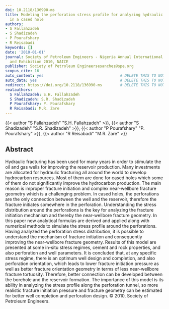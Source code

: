 ```yaml
---
doi: 10.2118/136990-ms
title: Modeling the perforation stress profile for analyzing hydraulic fracture initiation
  in a cased hole
authors:
- S Fallahzadeh
- S Shadizadeh
- P Pourafshary
- R Reisabadi
keywords: []
date: '2010-01-01'
journal: Society of Petroleum Engineers - Nigeria Annual International Conference
  and Exhibition 2010, NAICE
publisher: Society of Petroleum Engineersesanchez@spe.org
scopus_cite: 16
auto_content: yes                                  # DELETE THIS TO NOT AUTO GENERATE CONTENT
auto_data: yes                                     # DELETE THIS TO NOT AUTO GENERATE METADATA
redirect: https://doi.org/10.2118/136990-ms        # DELETE THIS TO NOT REDIRECT
realauthors:
  S Fallahzadeh: S.H. Fallahzadeh
  S Shadizadeh: S.R. Shadizadeh
  P Pourafshary: P. Pourafshary
  R Reisabadi: M.R. Zare
---
```

{{< author "S Fallahzadeh" "S.H. Fallahzadeh" >}}, {{< author "S Shadizadeh" "S.R. Shadizadeh" >}}, {{< author "P Pourafshary" "P. Pourafshary" >}}, {{< author "R Reisabadi" "M.R. Zare" >}}

## Abstract
Hydraulic fracturing has been used for many years in order to stimulate the oil and gas wells for improving the reservoir production. Many investments are allocated for hydraulic fracturing all around the world to develop hydrocarbon resources. Most of them are done for cased holes which some of them do not significantly improve the hydrocarbon production. The main reason is improper fracture initiation and complex near-wellbore fracture geometry which is a challenging problem. In cased holes, the perforations are the only connection between the well and the reservoir, therefore the fracture initiates somewhere in the perforation. Understanding the stress distribution around the perforations is the key for analyzing the fracture initiation mechanism and thereby the near-wellbore fracture geometry. In this paper new analytical formulas are derived and applied along with numerical methods to simulate the stress profile around the perforations. Having analyzed the perforation stress distribution, it is possible to understand the mechanism of fracture initiation and consequently improving the near-wellbore fracture geometry. Results of this model are presented at some in-situ stress regimes, cement and rock properties, and also perforation and well parameters. It is concluded that, at any specific stress regime, there is an optimum well design and completion, and also perforation orientation, which leads to lower fracture initiation pressure as well as better fracture orientation geometry in terms of less near-wellbore fracture tortuosity. Therefore, better connection can be developed between the borehole and the reservoir formation. The importance of this model is its ability in analyzing the stress profile along the perforation tunnel, so more realistic fracture initiation pressure and fracture geometry can be estimated for better well completion and perforation design. © 2010, Society of Petroleum Engineers.
